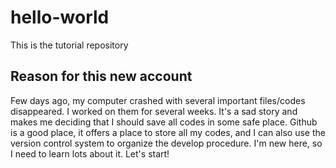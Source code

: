 # hello-world
This is the tutorial repository 

## Reason for this new account
Few days ago, my computer crashed with several important files/codes disappeared. I worked on them for several weeks. It's a sad story and makes me deciding that I should save all codes in some safe place. Github is a good place, it offers a place to store all my codes, and I can also use the version control system to organize the develop procedure. I'm new here, so I need to learn lots about it. Let's start!

